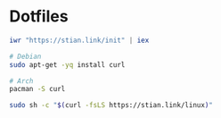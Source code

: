 # Dotfiles

```powershell
iwr "https://stian.link/init" | iex
```

```sh
# Debian
sudo apt-get -yq install curl

# Arch
pacman -S curl

sudo sh -c "$(curl -fsLS https://stian.link/linux)"
```